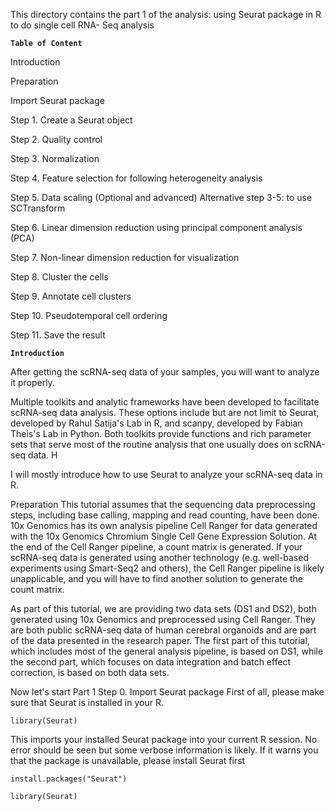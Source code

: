 This directory contains the part 1 of the analysis: using Seurat package in R to do single cell RNA- Seq analysis


**`Table of Content`**

Introduction

Preparation

Import Seurat package

Step 1. Create a Seurat object

Step 2. Quality control

Step 3. Normalization

Step 4. Feature selection for following heterogeneity analysis

Step 5. Data scaling
(Optional and advanced) Alternative step 3-5: to use SCTransform

Step 6. Linear dimension reduction using principal component analysis (PCA)

Step 7. Non-linear dimension reduction for visualization

Step 8. Cluster the cells

Step 9. Annotate cell clusters

Step 10. Pseudotemporal cell ordering

Step 11. Save the result


**`Introduction`**

After getting the scRNA-seq data of your samples, you will want to analyze it properly.

Multiple toolkits and analytic frameworks have been developed to facilitate scRNA-seq data analysis. These options include but are not limit to Seurat, developed by Rahul Satija's Lab in R, and scanpy, developed by Fabian Theis's Lab in Python. Both toolkits provide functions and rich parameter sets that serve most of the routine analysis that one usually does on scRNA-seq data. H

I will mostly introduce how to use Seurat to analyze your scRNA-seq data in R. 

Preparation
This tutorial assumes that the sequencing data preprocessing steps, including base calling, mapping and read counting, have been done. 10x Genomics has its own analysis pipeline Cell Ranger for data generated with the 10x Genomics Chromium Single Cell Gene Expression Solution. At the end of the Cell Ranger pipeline, a count matrix is generated. If your scRNA-seq data is generated using another technology (e.g. well-based experiments using Smart-Seq2 and others), the Cell Ranger pipeline is likely unapplicable, and you will have to find another solution to generate the count matrix.

As part of this tutorial, we are providing two data sets (DS1 and DS2), both generated using 10x Genomics and preprocessed using Cell Ranger. They are both public scRNA-seq data of human cerebral organoids and are part of the data presented in the research paper. The first part of this tutorial, which includes most of the general analysis pipeline, is based on DS1, while the second part, which focuses on data integration and batch effect correction, is based on both data sets.

Now let's start Part 1
Step 0. Import Seurat package
First of all, please make sure that Seurat is installed in your R.

``library(Seurat)``


This imports your installed Seurat package into your current R session. No error should be seen but some verbose information is likely. If it warns you that the package is unavailable, please install Seurat first

``install.packages("Seurat")``

``library(Seurat)``
